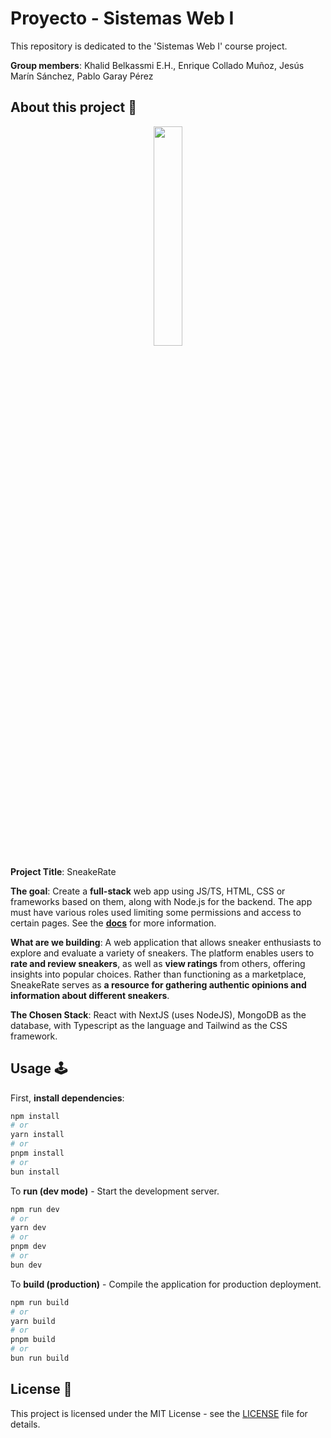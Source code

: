 # Proyecto - Sistemas Web I

This repository is dedicated to the 'Sistemas Web I' course project.

**Group members**: Khalid Belkassmi E.H., Enrique Collado Muñoz, Jesús Marín Sánchez, Pablo Garay Pérez

## About this project 🤔

<div align="center">
  <img src="https://github.com/user-attachments/assets/ea40fdb5-06b4-44ce-abe2-2a7187e7894d" style="width: 30%">
</div>

**Project Title**: SneakeRate

**The goal**: Create a **full-stack** web app using JS/TS, HTML, CSS or frameworks based on them, along with Node.js for the backend. The app must have various roles used limiting some permissions and access to certain pages. See the **[docs](/docs)** for more information.

**What are we building**: A web application that allows sneaker enthusiasts to explore and evaluate a variety of sneakers. The platform enables users to **rate and review sneakers**, as well as **view ratings** from others, offering insights into popular choices. Rather than functioning as a marketplace, SneakeRate serves as **a resource for gathering authentic opinions and information about different sneakers**.

**The Chosen Stack**: React with NextJS (uses NodeJS), MongoDB as the database, with Typescript as the language and Tailwind as the CSS framework.

## Usage 🕹

First, **install dependencies**:

```bash
npm install
# or
yarn install
# or
pnpm install
# or
bun install
```

To **run (dev mode)** - Start the development server.

```bash
npm run dev
# or
yarn dev
# or
pnpm dev
# or
bun dev
```

To **build (production)** - Compile the application for production deployment.

```bash
npm run build
# or
yarn build
# or
pnpm build
# or
bun run build
```

## License 📃

This project is licensed under the MIT License - see the [LICENSE](/LICENSE) file for details.
